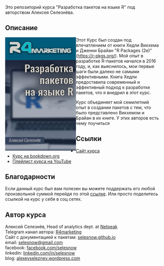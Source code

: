 Это репозиторий курса "Разработка пакетов на языке R" под авторством Алексея Селезнёва.

## Описание
<a href="https://selesnow.github.io/r_package_course"><img src="img/cover.png" align="left" alt="Cover image" class="cover" width="230" height="366" /></a>Этот Курс был создан под впечатлением от книги Хедли Викхема и Дженни Брайан  "R Packages (2e)" (https://r-pkgs.org/). Мой опыт в разработке R-пакетов начался в 2016 году, и, как выяснилось, мои первые шаги были далеко не самыми эффективными. Книга Хедли предоставила современный и эффективный подход к разработке пакетов, что я внедрил в этот курс.

Курс объединяет мой семилетний опыт в создании пакетов с тем, что было представлено Викхемом и Брайан в их книге. У этих авторов есть чему поучиться

## Ссылки

* [Сайт курса](https://selesnow.github.io/r_package_course)
* [Курс на bookdown.org](https://bookdown.org/selesnow/r_package_course/)
* [Плейлист курса на YouTube](https://www.youtube.com/watch?v=3t2lbIQNQf8&list=PLD2LDq8edf4oImDbA4N9rOTzRtRFbzuud)

## Благодарности
Если данный курс был вам полезен вы можете поддержать его любой произвольной суммой перейдя по этой [ссылке](https://secure.wayforpay.com/payment/r4excel_users). Или просто поделитесь ссылкой на курс у себя в соц сетях.

## Автор курса
Алексей Селезнёв, Head of analytics dept. at [Netpeak](https://netpeak.net)
<Br>Telegram канал автора: [R4marketing](https://t.me/R4marketing)
<Br>Сайт с документацией к пакетам: [selesnow.github.io](https://selesnow.github.io)
<Br>email: selesnow@gmail.com
<Br>facebook: [facebook.com/selesnow](https://facebook.com/selesnow)
<Br>linkedin: [linkedin.com/in/selesnow](https://linkedin.com/in/selesnow)
<Br>blog: [alexeyseleznev.wordpress.com](https://alexeyseleznev.wordpress.com/)
